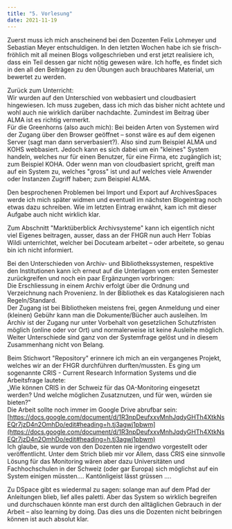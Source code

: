 ```yaml
---
title: "5. Vorlesung"
date: 2021-11-19
---
```


Zuerst muss ich mich anscheinend bei den Dozenten Felix Lohmeyer und Sebastian Meyer entschuldigen. In den letzten Wochen habe ich sie frisch-fröhlich mit all meinen Blogs vollgeschrieben und erst jetzt realisiere ich, dass ein Teil dessen gar nicht nötig gewesen wäre. Ich hoffe, es findet sich in den all den Beiträgen zu den Übungen auch brauchbares Material, um bewertet zu werden.   

Zurück zum Unterricht:   
Wir wurden auf den Unterschied von webbasiert und cloudbasiert hingewiesen. Ich muss zugeben, dass ich mich das bisher nicht achtete und wohl auch nie wirklich darüber nachdachte. Zumindest im Beitrag über ALMA ist es richtig vermerkt.    
Für die Greenhorns (also auch mich):
Bei beiden Arten von Systemen wird der Zugang über den Browser geöffnet – sonst wäre es auf dem eigenen Server (sagt man dann serverbasiert?). Also sind zum Beispiel ALMA und KOHS webbasiert. Jedoch kann es sich dabei um ein "kleines" System handeln, welches nur für einen Benutzer, für eine Firma, etc zugänglich ist; zum Beispiel KOHA.
Oder wenn man von cloudbasiert spricht, greift man auf ein System zu, welches "gross" ist und auf welches viele Anwender oder Instanzen Zugriff haben; zum Beispiel ALMA.
   
Den besprochenen Problemen bei Import und Export auf ArchivesSpaces werde ich mich später widmen und eventuell im nächsten Blogeintrag noch etwas dazu schreiben. Wie im letzten Eintrag erwähnt, kam ich mit dieser Aufgabe auch nicht wirklich klar.

Zum Abschnitt "Marktüberblick Archivsysteme" kann ich eigentlich nicht viel Eigenes beitragen, ausser, dass an der FHGR nun auch Herr Tobias Wildi unterrichtet, welcher bei Docuteam arbeitet – oder arbeitete, so genau bin ich nicht informiert.   

Bei den Unterschieden von Archiv- und Bibliothekssystemen, respektive den Institutionen kann ich erneut auf die Unterlagen vom ersten Semester zurückgreifen und noch ein paar Ergänzungen vorbringen:   
Die Erschliessung in einem Archiv erfolgt über die Ordnung und Verzeichnung nach Provenienz. In der Bibliothek es das Katalogisieren nach Regeln/Standard.   
Der Zugang ist bei Bibliotheken meistens frei, gegen Anmeldung und einer (kleinen) Gebühr kann man die Dokumente/Bücher auch ausleihen. Im Archiv ist der Zugang nur unter Vorbehalt von gesetzlichen Schutzfristen möglich (online oder vor Ort) und normalerweise ist keine Ausleihe möglich.   
Weiter Unterschiede sind ganz von der Systemfrage gelöst und in diesem Zusammenhang nicht von Belang.

Beim Stichwort "Repository" erinnere ich mich an ein vergangenes Projekt, welches wir an der FHGR durchführen durften/mussten. Es ging um sogenannte CRIS - Current Research Information Systems und die Arbeitsfrage lautete:   
„Wie können CRIS in der Schweiz für das OA-Monitoring eingesetzt werden? Und welche möglichen Zusatznutzen, und für wen, würden sie bieten?‟   
Die Arbeit sollte noch immer im Google Drive abrufbar sein:   
[https://docs.google.com/document/d/1R3npDeufxxvMnhJqdyGHTh4XtkNsEQr7jzD4n2OmhDo/edit#heading=h.tj3agwj1pbwm](https://docs.google.com/document/d/1R3npDeufxxvMnhJqdyGHTh4XtkNsEQr7jzD4n2OmhDo/edit#heading=h.tj3agwj1pbwm)   
Ich glaube, sie wurde von den Dozenten nie irgendwo vorgestellt oder veröffentlicht. Unter dem Strich blieb mir vor Allem, dass CRIS eine sinnvolle Lösung für das Monitoring wären aber dazu Universitäten und Fachhochschulen in der Schweiz (oder gar Europa) sich möglichst auf ein System einigen müssten.... Kantönligeist lässt grüssen ....

Zu DSpace gibt es wiedermal zu sagen: solange man auf dem Pfad der Anleitungen blieb, lief alles paletti. Aber das System so wirklich begreifen und durchschauen könnte man erst durch den alltäglichen Gebrauch in der Arbeit – also learning by doing. Das dies uns die Dozenten nicht beibringen können ist auch absolut klar. 
